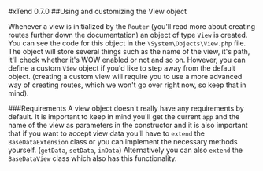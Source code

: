 #xTend 0.7.0
##Using and customizing the View object

Whenever a view is initialized by the `Router` (you'll read more about creating routes further down the documentation) an object of type `View` is created. You can see the code for this object in the `\System\Objects\View.php` file. The object will store several things such as the name of the view, it's path, it'll check whether it's WOW enabled or not and so on. However, you can define a custom `View` object if you'd like to step away from the default object. (creating a custom view will require you to use a more advanced way of creating routes, which we won't go over right now, so keep that in mind).  

###Requirements
A view object doesn't really have any requirements by default. It is important to keep in mind you'll get the current `app` and the name of the view as parameters in the constructor and it is also important that if you want to accept view data you'll have to `extend` the `BaseDataExtension` class or you can implement the necessary methods yourself. (`getData`, `setData`, `inData`) Alternatively you can also `extend` the `BaseDataView` class which also has this functionality.
